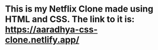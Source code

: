 # This is my Netflix Clone made using HTML and CSS. The link to it is: https://aaradhya-css-clone.netlify.app/
